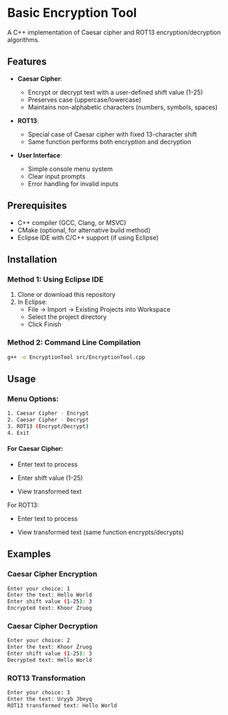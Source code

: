 # Basic Encryption Tool

A C++ implementation of Caesar cipher and ROT13 encryption/decryption algorithms.

## Features

- **Caesar Cipher**:
  - Encrypt or decrypt text with a user-defined shift value (1-25)
  - Preserves case (uppercase/lowercase)
  - Maintains non-alphabetic characters (numbers, symbols, spaces)
  
- **ROT13**:
  - Special case of Caesar cipher with fixed 13-character shift
  - Same function performs both encryption and decryption
  
- **User Interface**:
  - Simple console menu system
  - Clear input prompts
  - Error handling for invalid inputs

## Prerequisites

- C++ compiler (GCC, Clang, or MSVC)
- CMake (optional, for alternative build method)
- Eclipse IDE with C/C++ support (if using Eclipse)

## Installation

### Method 1: Using Eclipse IDE

1. Clone or download this repository
2. In Eclipse:
   - File → Import → Existing Projects into Workspace
   - Select the project directory
   - Click Finish

### Method 2: Command Line Compilation

```bash
g++ -o EncryptionTool src/EncryptionTool.cpp
```

## Usage

### Menu Options:

```bash
1. Caesar Cipher - Encrypt
2. Caesar Cipher - Decrypt
3. ROT13 (Encrypt/Decrypt)
4. Exit
```
#### For Caesar Cipher:

- Enter text to process

- Enter shift value (1-25)

- View transformed text

For ROT13:

- Enter text to process

- View transformed text (same function encrypts/decrypts)

## Examples

### Caesar Cipher Encryption
```bash
Enter your choice: 1
Enter the text: Hello World
Enter shift value (1-25): 3
Encrypted text: Khoor Zruog
```
### Caesar Cipher Decryption
```bash
Enter your choice: 2
Enter the text: Khoor Zruog
Enter shift value (1-25): 3
Decrypted text: Hello World
```
### ROT13 Transformation
```bash
Enter your choice: 3
Enter the text: Uryyb Jbeyq
ROT13 transformed text: Hello World
```
